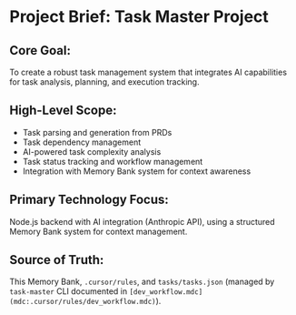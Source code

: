 # Project Brief: Task Master Project

## Core Goal:
To create a robust task management system that integrates AI capabilities for task analysis, planning, and execution tracking.

## High-Level Scope:
- Task parsing and generation from PRDs
- Task dependency management
- AI-powered task complexity analysis
- Task status tracking and workflow management
- Integration with Memory Bank system for context awareness

## Primary Technology Focus:
Node.js backend with AI integration (Anthropic API), using a structured Memory Bank system for context management.

## Source of Truth:
This Memory Bank, `.cursor/rules`, and `tasks/tasks.json` (managed by `task-master` CLI documented in `[dev_workflow.mdc](mdc:.cursor/rules/dev_workflow.mdc)`). 